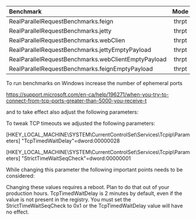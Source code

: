 | Benchmark | Mode  |  Cnt  | Score  | Error  | Units |
|:---       |   :-: |   :-: |   :-:  |   :-:  |  :-:  |
| RealParallelRequestBenchmarks.feign    | thrpt | 15 | 130.219 | 18.528 | ops/s |
| RealParallelRequestBenchmarks.jetty    | thrpt | 15 | 114.371 | 59.636 | ops/s |
| RealParallelRequestBenchmarks.webClien | thrpt | 15 |  81.120 | 36.470 | ops/s |
| RealParallelRequestBenchmarks.jettyEmptyPayload     | thrpt | 15 | 2627.739 | 384.713 | ops/s |
| RealParallelRequestBenchmarks.webClientEmptyPayload | thrpt | 15 |  946.115 | 172.920 | ops/s |
| RealParallelRequestBenchmarks.feignEmptyPayload     | thrpt | 15  | 145.480 |28.549 | ops/s |


To run benchmarks on Windows increase the number of ephemeral ports 

https://support.microsoft.com/en-ca/help/196271/when-you-try-to-connect-from-tcp-ports-greater-than-5000-you-receive-t

and to take effect also adjust the following parameters:

To tweak TCP timeouts we adjusted the following parameters:

[HKEY_LOCAL_MACHINE\SYSTEM\CurrentControlSet\Services\Tcpip\Parameters]
"TcpTimedWaitDelay"=dword:00000028

[HKEY_LOCAL_MACHINE\SYSTEM\CurrentControlSet\Services\Tcpip\Parameters]
"StrictTimeWaitSeqCheck"=dword:00000001

While changing this parameter the following important points needs to be considered:

Changing these values requires a reboot. Plan to do that out of your production hours.
TcpTimedWaitDelay is 2 minutes by default, even if the value is not present in the registry.
You must set the StrictTimeWaitSeqCheck to 0x1 or the TcpTimedWaitDelay value will have no effect.
